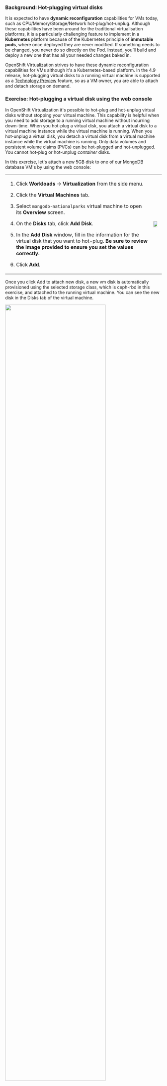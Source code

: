 ### Background: Hot-plugging virtual disks
It is expected to have **dynamic reconfiguration** capabilities for VMs today, such as CPU/Memory/Storage/Network hot-plug/hot-unplug. Although these capabilities have been around for the traditional virtualisation platforms, it is a particularly challenging feature to implement in a **Kubernetes** platform because of the Kubernetes principle of **immutable pods**, where once deployed they are never modified. If something needs to be changed, you never do so directly on the Pod. Instead, you’ll build and deploy a new one that has all your needed changes baked in.

OpenShift Virtualization strives to have these dynamic reconfiguration capabilities for VMs although it's a Kubernetes-based platform. In the 4.9 release, hot-plugging virtual disks to a running virtual machine is supported as a [Technology Preview](https://access.redhat.com/support/offerings/techpreview) feature, so as a VM owner, you are able to attach and detach storage on demand.

### Exercise: Hot-plugging a virtual disk using the web console
In OpenShift Virtualization it's possible to hot-plug and hot-unplug virtual disks without stopping your virtual machine. This capability is helpful when you need to add storage to a running virtual machine without incurring down-time. When you hot-plug a virtual disk, you attach a virtual disk to a virtual machine instance while the virtual machine is running. When you hot-unplug a virtual disk, you detach a virtual disk from a virtual machine instance while the virtual machine is running. Only data volumes and persistent volume claims (PVCs) can be hot-plugged and hot-unplugged. You cannot hot-plug or hot-unplug *container* disks.

In this exercise, let's attach a new 5GB disk to one of our MongoDB database VM's by using the web console:
<table>
  <tr>
    <td>

1. Click **Workloads** → **Virtualization** from the side menu.
   
2. Click the **Virtual Machines** tab.
   
3. Select `mongodb-nationalparks` virtual machine to open its **Overview** screen.

4. On the **Disks** tab, click **Add Disk**.

5. In the **Add Disk** window, fill in the information for the virtual disk that you want to hot-plug. **Be sure to review the image provided to ensure you set the values correctly.**

6. Click **Add**.
   </td>
   <td><img src="img/hot-plug-disk-card.png" width="80%"/></td>
    </tr>
    </table>

Once you click Add to attach new disk, a new vm disk is automatically provisioned using the selected storage class, which is ceph-rbd in this exercise, and attached to the running virtual machine. You can see the new disk in the Disks tab of the virtual machine.

<img src="img/hot-plug-disk-list.png" width="80%"/></td>

To verify if the new 5GB disk is recognised and ready to use by the guest operating system, let's connect the console of our virtual machine and list block devices:

1. Click **Workloads** → **Virtualization** from the side menu.
   
2. Click the **Virtual Machines** tab.
   
3. Select `mongodb-nationalparks` virtual machine to open its **Overview** screen.

4. Navigate to the "**Console**" tab. You'll be able to login with "**redhat/openshift**", noting that you may have to click on the console window for it to capture your input.

5. Once you're in the virtual machine, run the *lsblk* command to list block devices recognised by the operating system.
```copy
sudo lsblk
```
<img src="img/hot-plug-disk-lsblk.png" width="50%"/></td>

> **NOTE**: This showed up as "**sda**", as the default interface is "**scsi**" - if we'd have chosen "virtio" this would have been a "**vd***" device.

### Exercise: Expand the VM's disk

OpenShift allows users to easily resize an existing PersistentVolumeClaim (PVC) objects. You no longer have to manually interact with the storage backend or delete and recreate PV and PVC objects to increase the size of a volume. Shrinking persistent volumes is not supported. In this exercise, let's resize our hot-plugged 5GB disk to 7GB by using the web console.

<table>
  <tr>
    <td>

1. Click **Workloads** → **Virtualization** from the side menu.
   
2. Click the **Virtual Machines** tab.
   
3. Select `mongodb-nationalparks` virtual machine to open its **Overview** screen.

4. On the **Disks** tab, click the **PVC name** of the `PersistingHotplug` disk.

5. In the **PersistentVolumeClaims** window, click **Actions** → **Expand PVC**

6. In the **Expand PersistentVolumeClaim** pop-up window, set the **Total Size** as **7 GiB**

7. Click **Expand**.
   
   </td>
   <td><img src="img/hot-plug-disk-expand-pvc.png" width="100%"/></td>
    </tr>
    </table>

Currently, an expanded disk's **new** size isn't automatically recognised by the OS. Instead this must be done at a lower level, which we will explain below. There is an [upstream feature](https://github.com/kubevirt/kubevirt/pull/5981) for this functionality in Kubernetes which is expected to be added in a future version of OpenShift. To verify if the guest operating system has recognised the disk expansion, let's connect the console of our virtual machine and list block devices again.

Size of the hot-plugged disk should still be listed as 5GB instead of 7GB.

1. Click **Workloads** → **Virtualization** from the side menu.
   
2. Click the **Virtual Machines** tab.
   
3. Select `mongodb-nationalparks` virtual machine to open its **Overview** screen.

4. Navigate to the "**Console**" tab. You'll be able to login with "**redhat/openshift**" (if you're not already logged in), noting that you may have to click on the console window for it to capture your input.

5. Once you're in the virtual machine, run the lsblk command to list block devices recognized by the operating system.
```execute
sudo lsblk
```
<img src="img/hot-plug-disk-lsblk.png" width="50%"/></td>

As we mentioned, the OS still sees this disk as 5GB. Let's fix this, but first a quick refresher from previous labs. As you'll recall OpenShift Virtualization creates one pod for each running virtual machine. This pod's primary container runs the virt-launcher. The main purpose of the virt-launcher Pod is to provide the cgroups and namespaces which will be used to host the VM process.
An instance of `libvirtd` is present in every VM pod. virt-launcher uses libvirtd to manage the life-cycle of the VM process.
Libvirt is an open-source API, daemon and management tool for managing platform virtualization including KVM, `virsh` is the most popular command line interface to interact with libvirt daemon `libvirtd`. 

In other words, you can manage KVM VM’s using `virsh` command line interface. To send the disk size change event we need to a guest operating system, we can execute the `virsh blockresize` command inside the virt-launcher pod of the virtual machine.

Let's do it!

First connect the terminal of the `virt-launcher` pod of our virtual machine and execute `virsh blockresize` command to notify the guest operating system so that it can recognize the disk size expansion.

1. Click **Workloads** → **Pods** from the side menu.
   
2. Select the Pod whose name starts with `virt-launcher-mongodb-nationalparks` its **Overview** screen.

3. Navigate to the "**Terminal**" tab. You may have to click on the console window for it to capture your input.

4. Once you're in the Pod's terminal, run the following commands to list block devices attached to the running virtual machine.

First list the running virtual machine and note it's Id.
```copy
virsh list
```
Which should show the following:

~~~bash
 Id   Name                                State
---------------------------------------------------
 1    backup-test_mongodb-nationalparks   running
~~~
Now list the block devices attached to the running virtual machine with `virsh domblklist` command:
```copy
virsh domblklist 1
```
This should list three volumes, the original root disk, the cloud-init disk, and our recently added hot-plug device:

~~~bash
 Target   Source
-----------------------------------------------------------------------------------------------------------
 vda      /dev/mongodb-nationalparks
 vdb      /var/run/kubevirt-ephemeral-disks/cloud-init-data/backup-test/mongodb-nationalparks/noCloud.iso
 sda      /var/run/kubevirt/hotplug-disks/disk-0
~~~
The name of the disk we have expanded should be disk-0. You can check the name of the disk on the **Disks** tab of the virtual machine if you are not sure. Once you identify the disk (which is `sda` in our example), then run the `virsh blockresize` command to notify the guest operating system that the disk is expanded to 7 GB.

```copy
virsh blockresize 1 sda 7g
```
This should return the following if successful:

~~~bash
Block device 'sda' is resized
~~~
After executing the `virsh blockresize` command, verify by listing block devices recognised by the operating system again in the virtual machine console (return to the VM list, select the national parks VM, and then the "Console" tab; you should still be logged in):
```execute
sudo lsblk
```
<img src="img/hot-plug-disk-lsblk-expanded.png" width="50%"/></td>

### Exercise: Hot-unplugging a virtual disk using the web console
It's possible to hot-**un**plug virtual disks when you want to remove them without stopping your virtual machine or virtual machine instance. This capability is helpful when you need to remove storage from a running virtual machine without incurring down-time. When you hot-unplug a virtual disk, you detach a virtual disk from a virtual machine instance while the virtual machine is running. Only data volumes and persistent volume claims (PVCs) can be hot-unplugged. In this exercise, let's detach the disk that we have hot-plugged in the previous exercise from our MongoDB database VM by using the web console:

<table>
  <tr>
    <td>

1. Click **Workloads** → **Virtualization** from the side menu.
   
2. Click the **Virtual Machines** tab.
   
3. Select `mongodb-nationalparks` virtual machine to open its **Overview** screen.

4. Click the **Disks** tab. The page displays a list of disks attached to the virtual machine.

5. Click the Options menu <img src="data:image/png;base64,iVBORw0KGgoAAAANSUhEUgAAABsAAAAjCAIAAADqn+bCAAAACXBIWXMAAA7EAAAOxAGVKw4bAAAA+0lEQVRIie2WMQqEMBBFJ47gUXRBLyBYqbUXULCx9CR2XsAb6AlUEM9kpckW7obdZhwWYWHXX/3i8TPJZEKEUgpOlXFu3JX4V4kmB2qaZhgGKSUiZlkWxzEBC84N9zxv27bdO47Tti0Bs3at4wBgXVca/lJnfN/XPggCGmadIwAsywIAiGhZFk1ydy2EYJKgGCqK4vZUVVU0zKpxnmftp2mi4S/1GhG1N82DMWNNYVmW4zgqpRAxTVMa5t4evlg11nXd9/1eY57nSZIQMKtG13WllLu3bbvrOgJmdUbHwfur8Xniqw6Hh5UYRdGDNowwDA+WvP4UV+JPJ94B1gKUWcTOCT0AAAAASUVORK5CYII=" alt="kebab" title="Options menu"> of the **disk** named `disk-0` which is marked as `PersistingHotplug`

6. Click **Delete**.
   
7. In the confirmation pop-up window, click **Detach** to hot-unplug the disk.
   </td>
   <td><img src="img/hot-plug-disk-detach.png" width="100%"/></td>
    </tr>
    </table>

Once you click **Detach** to hot-unplug the disk, it's detached from the running virtual machine and guest operating system automatically recognises the event. To verify if the 7G disk removal is recognised by the guest operating system, let's connect the console of our virtual machine and list block devices once again. The disk should no longer be listed by the guest operating system.

1. Click **Workloads** → **Virtualization** from the side menu.
   
2. Click the **Virtual Machines** tab.
   
3. Select `mongodb-nationalparks` virtual machine to open its **Overview** screen.

4. Navigate to the "**Console**" tab. You'll be able to login with "**redhat/openshift**", noting that you may have to click on the console window for it to capture your input.

5. Once you're in the virtual machine, run the lsblk command to list block devices recognised by the operating system.
```execute
sudo lsblk
```
<img src="img/hot-plug-disk-lsblk-removed.png" width="50%"/></td>

That's it for hot-plugging and expanding virtual disks - we've hot-plugged a new 5GB disk to our MongoDB database virtual machine using OpenShift web console, expanded its size to 7GB and finally hot-unplugged it from our virtual machine. To move onto the next section of the lab, click "**Network Isolation**" below.
